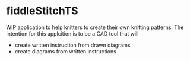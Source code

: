 # fiddleStitchTS

WIP application to help knitters to create their own knitting patterns.
The intention for this applcition is to be a CAD tool that will 
- create written instruction from drawn diagrams
- create diagrams from written instructions
